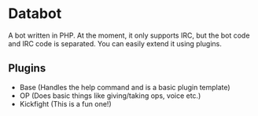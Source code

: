 Databot
=============
A bot written in PHP.
At the moment, it only supports IRC, but the bot code and IRC code is separated.
You can easily extend it using plugins.

Plugins
------------
 - Base (Handles the help command and is a basic plugin template)
 - OP (Does basic things like giving/taking ops, voice etc.)
 - Kickfight (This is a fun one!)
